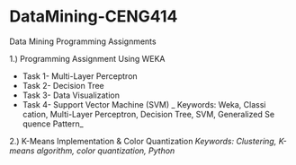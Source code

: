 # DataMining-CENG414
Data Mining Programming Assignments

1.) Programming Assignment Using WEKA 
- Task 1- Multi-Layer Perceptron
- Task 2- Decision Tree
- Task 3- Data Visualization
- Task 4- Support Vector Machine (SVM)
_  Keywords: Weka, Classi cation, Multi-Layer Perceptron, Decision Tree, SVM, Generalized Se
quence Pattern_

2.) K-Means Implementation &  Color Quantization 
_Keywords:  Clustering, K-means algorithm, color quantization, Python_

